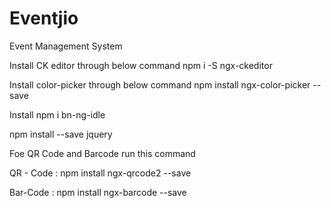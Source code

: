 # Eventjio
Event Management System

Install CK editor through below command
npm i -S ngx-ckeditor

Install color-picker through below command
npm install ngx-color-picker --save

Install npm i bn-ng-idle

npm install --save jquery


Foe QR Code and Barcode run this command

QR - Code :
npm install ngx-qrcode2 --save 

Bar-Code :
npm install ngx-barcode --save


